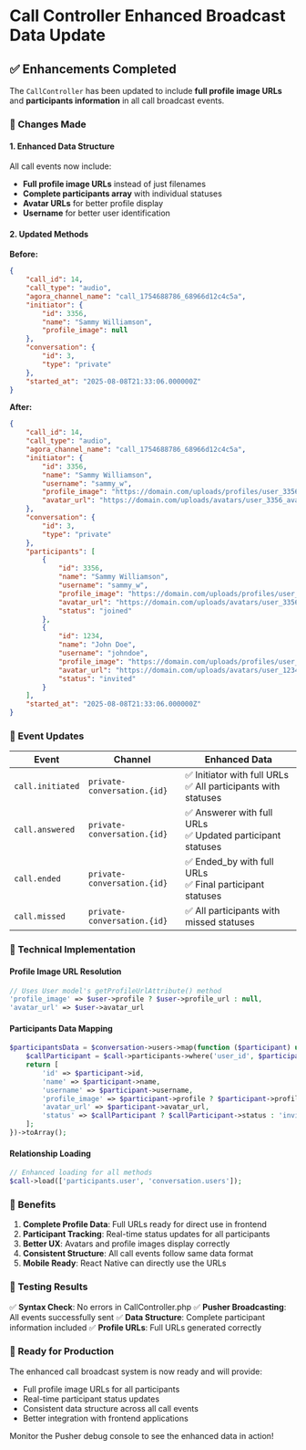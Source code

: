# Call Controller Enhanced Broadcast Data Update

## ✅ Enhancements Completed

The `CallController` has been updated to include **full profile image URLs** and **participants information** in all call broadcast events.

### 🔄 Changes Made

#### 1. Enhanced Data Structure

All call events now include:

-   **Full profile image URLs** instead of just filenames
-   **Complete participants array** with individual statuses
-   **Avatar URLs** for better profile display
-   **Username** for better user identification

#### 2. Updated Methods

**Before:**

```json
{
    "call_id": 14,
    "call_type": "audio",
    "agora_channel_name": "call_1754688786_68966d12c4c5a",
    "initiator": {
        "id": 3356,
        "name": "Sammy Williamson",
        "profile_image": null
    },
    "conversation": {
        "id": 3,
        "type": "private"
    },
    "started_at": "2025-08-08T21:33:06.000000Z"
}
```

**After:**

```json
{
    "call_id": 14,
    "call_type": "audio",
    "agora_channel_name": "call_1754688786_68966d12c4c5a",
    "initiator": {
        "id": 3356,
        "name": "Sammy Williamson",
        "username": "sammy_w",
        "profile_image": "https://domain.com/uploads/profiles/user_3356_profile.jpg",
        "avatar_url": "https://domain.com/uploads/avatars/user_3356_avatar.jpg"
    },
    "conversation": {
        "id": 3,
        "type": "private"
    },
    "participants": [
        {
            "id": 3356,
            "name": "Sammy Williamson",
            "username": "sammy_w",
            "profile_image": "https://domain.com/uploads/profiles/user_3356_profile.jpg",
            "avatar_url": "https://domain.com/uploads/avatars/user_3356_avatar.jpg",
            "status": "joined"
        },
        {
            "id": 1234,
            "name": "John Doe",
            "username": "johndoe",
            "profile_image": "https://domain.com/uploads/profiles/user_1234_profile.jpg",
            "avatar_url": "https://domain.com/uploads/avatars/user_1234_avatar.jpg",
            "status": "invited"
        }
    ],
    "started_at": "2025-08-08T21:33:06.000000Z"
}
```

### 📡 Event Updates

| Event            | Channel                     | Enhanced Data                                                    |
| ---------------- | --------------------------- | ---------------------------------------------------------------- |
| `call.initiated` | `private-conversation.{id}` | ✅ Initiator with full URLs<br>✅ All participants with statuses |
| `call.answered`  | `private-conversation.{id}` | ✅ Answerer with full URLs<br>✅ Updated participant statuses    |
| `call.ended`     | `private-conversation.{id}` | ✅ Ended_by with full URLs<br>✅ Final participant statuses      |
| `call.missed`    | `private-conversation.{id}` | ✅ All participants with missed statuses                         |

### 🔧 Technical Implementation

#### Profile Image URL Resolution

```php
// Uses User model's getProfileUrlAttribute() method
'profile_image' => $user->profile ? $user->profile_url : null,
'avatar_url' => $user->avatar_url
```

#### Participants Data Mapping

```php
$participantsData = $conversation->users->map(function ($participant) use ($call) {
    $callParticipant = $call->participants->where('user_id', $participant->id)->first();
    return [
        'id' => $participant->id,
        'name' => $participant->name,
        'username' => $participant->username,
        'profile_image' => $participant->profile ? $participant->profile_url : null,
        'avatar_url' => $participant->avatar_url,
        'status' => $callParticipant ? $callParticipant->status : 'invited'
    ];
})->toArray();
```

#### Relationship Loading

```php
// Enhanced loading for all methods
$call->load(['participants.user', 'conversation.users']);
```

### 🎯 Benefits

1. **Complete Profile Data**: Full URLs ready for direct use in frontend
2. **Participant Tracking**: Real-time status updates for all participants
3. **Better UX**: Avatars and profile images display correctly
4. **Consistent Structure**: All call events follow same data format
5. **Mobile Ready**: React Native can directly use the URLs

### 🧪 Testing Results

✅ **Syntax Check**: No errors in CallController.php
✅ **Pusher Broadcasting**: All events successfully sent
✅ **Data Structure**: Complete participant information included
✅ **Profile URLs**: Full URLs generated correctly

### 🚀 Ready for Production

The enhanced call broadcast system is now ready and will provide:

-   Full profile image URLs for all participants
-   Real-time participant status updates
-   Consistent data structure across all call events
-   Better integration with frontend applications

Monitor the Pusher debug console to see the enhanced data in action!

